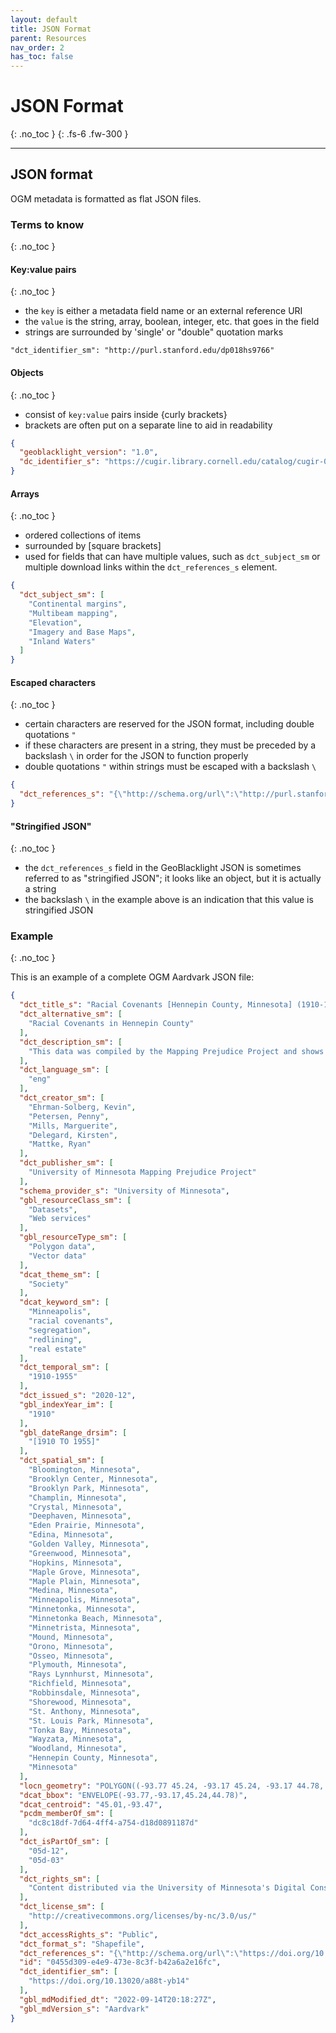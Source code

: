 ```yaml
---
layout: default
title: JSON Format
parent: Resources
nav_order: 2
has_toc: false
---
```


# JSON Format
{: .no_toc }
{: .fs-6 .fw-300 }


---



## JSON format

OGM metadata is formatted as flat JSON files.

### Terms to know
{: .no_toc }

#### Key:value pairs
{: .no_toc }

  * the `key` is either a metadata field name or an external reference URI
  * the `value` is the string, array, boolean, integer, etc. that goes in the field
  * strings are surrounded by 'single' or "double" quotation marks

```
"dct_identifier_sm": "http://purl.stanford.edu/dp018hs9766"
```

#### Objects
{: .no_toc }

  * consist of `key:value` pairs inside {curly brackets}
  * brackets are often put on a separate line to aid in readability

```json
{
  "geoblacklight_version": "1.0",
  "dc_identifier_s": "https://cugir.library.cornell.edu/catalog/cugir-007950"
}
```

#### Arrays
{: .no_toc }

  * ordered collections of items
  * surrounded by [square brackets]
  * used for fields that can have multiple values, such as `dct_subject_sm` or multiple download links within the `dct_references_s` element.

```json
{
  "dct_subject_sm": [
    "Continental margins",
    "Multibeam mapping",
    "Elevation",
    "Imagery and Base Maps",
    "Inland Waters"
  ]
}
```

#### Escaped characters
{: .no_toc }

  * certain characters are reserved for the JSON format, including double quotations `"`
  * if these characters are present in a string, they must be preceded by a backslash `\` in order for the JSON to function properly
  * double quotations `"` within strings must be escaped with a backslash `\`

```json
{
  "dct_references_s": "{\"http://schema.org/url\":\"http://purl.stanford.edu/dp018hs9766\",\"http://schema.org/downloadUrl\":\"http://stacks.stanford.edu/file/druid:dp018hs9766/data.zip\"}"
}
```

#### "Stringified JSON"
{: .no_toc }

  * the `dct_references_s` field in the GeoBlacklight JSON is sometimes referred to as "stringified JSON"; it looks like an object, but it is actually a string
  * the backslash `\` in the example above is an indication that this value is stringified JSON


### Example
{: .no_toc }

This is an example of a complete OGM Aardvark JSON file:

```json
{
  "dct_title_s": "Racial Covenants [Hennepin County, Minnesota] (1910-1955)",
  "dct_alternative_sm": [
    "Racial Covenants in Hennepin County"
  ],
  "dct_description_sm": [
    "This data was compiled by the Mapping Prejudice Project and shows the location of racial covenants recorded in Hennepin County between 1910 and 1955. Racial covenants were legal clauses embedded in property records that restricted ownership and occupancy of land parcels based on race. These covenants dramatically reshaped the demographic landscape of Hennepin County in the first half of the twentieth century. In 1948, the United States Supreme Court ruled racial covenants to be legally unenforceable in the Shelly v. Kraemer decision. Racial covenants continued to be inserted into property records, however, prompting the Minnesota state legislature to outlaw the recording of new racial covenants in 1953. The same legislative body made covenants illegal in 1962. The practice was formally ended nationally with the passage of the Fair Housing Act in 1968."
  ],
  "dct_language_sm": [
    "eng"
  ],
  "dct_creator_sm": [
    "Ehrman-Solberg, Kevin",
    "Petersen, Penny",
    "Mills, Marguerite",
    "Delegard, Kirsten",
    "Mattke, Ryan"
  ],
  "dct_publisher_sm": [
    "University of Minnesota Mapping Prejudice Project"
  ],
  "schema_provider_s": "University of Minnesota",
  "gbl_resourceClass_sm": [
    "Datasets",
    "Web services"
  ],
  "gbl_resourceType_sm": [
    "Polygon data",
    "Vector data"
  ],
  "dcat_theme_sm": [
    "Society"
  ],
  "dcat_keyword_sm": [
    "Minneapolis",
    "racial covenants",
    "segregation",
    "redlining",
    "real estate"
  ],
  "dct_temporal_sm": [
    "1910-1955"
  ],
  "dct_issued_s": "2020-12",
  "gbl_indexYear_im": [
    "1910"
  ],
  "gbl_dateRange_drsim": [
    "[1910 TO 1955]"
  ],
  "dct_spatial_sm": [
    "Bloomington, Minnesota",
    "Brooklyn Center, Minnesota",
    "Brooklyn Park, Minnesota",
    "Champlin, Minnesota",
    "Crystal, Minnesota",
    "Deephaven, Minnesota",
    "Eden Prairie, Minnesota",
    "Edina, Minnesota",
    "Golden Valley, Minnesota",
    "Greenwood, Minnesota",
    "Hopkins, Minnesota",
    "Maple Grove, Minnesota",
    "Maple Plain, Minnesota",
    "Medina, Minnesota",
    "Minneapolis, Minnesota",
    "Minnetonka, Minnesota",
    "Minnetonka Beach, Minnesota",
    "Minnetrista, Minnesota",
    "Mound, Minnesota",
    "Orono, Minnesota",
    "Osseo, Minnesota",
    "Plymouth, Minnesota",
    "Rays Lynnhurst, Minnesota",
    "Richfield, Minnesota",
    "Robbinsdale, Minnesota",
    "Shorewood, Minnesota",
    "St. Anthony, Minnesota",
    "St. Louis Park, Minnesota",
    "Tonka Bay, Minnesota",
    "Wayzata, Minnesota",
    "Woodland, Minnesota",
    "Hennepin County, Minnesota",
    "Minnesota"
  ],
  "locn_geometry": "POLYGON((-93.77 45.24, -93.17 45.24, -93.17 44.78, -93.77 44.78, -93.77 45.24))",
  "dcat_bbox": "ENVELOPE(-93.77,-93.17,45.24,44.78)",
  "dcat_centroid": "45.01,-93.47",
  "pcdm_memberOf_sm": [
    "dc8c18df-7d64-4ff4-a754-d18d0891187d"
  ],
  "dct_isPartOf_sm": [
    "05d-12",
    "05d-03"
  ],
  "dct_rights_sm": [
    "Content distributed via the University of Minnesota's Digital Conservancy may be subject to additional license and use restrictions applied by the depositor."
  ],
  "dct_license_sm": [
    "http://creativecommons.org/licenses/by-nc/3.0/us/"
  ],
  "dct_accessRights_s": "Public",
  "dct_format_s": "Shapefile",
  "dct_references_s": "{\"http://schema.org/url\":\"https://doi.org/10.13020/a88t-yb14\",\"http://lccn.loc.gov/sh85035852\":\"https://conservancy.umn.edu/bitstream/handle/11299/217209/Hennepin_County_Racial_Covenants_Codebook.txt\",\"urn:x-esri:serviceType:ArcGIS#FeatureLayer\":\"https://services.arcgis.com/8df8p0NlLFEShl0r/ArcGIS/rest/services/Hennepin_County_Racial_Covenants/FeatureServer/0\",\"http://schema.org/downloadUrl\":[{\"label\":\"covenants shapefile (4.554Mb)\",\"url\":\"https://conservancy.umn.edu/bitstream/handle/11299/217209/Hennepin_County_Racial_Covenants.zip\"},{\"label\":\"covenants CSV (9.925Mb)\",\"url\":\"https://conservancy.umn.edu/bitstream/handle/11299/217209/Hennepin_County_Racial_Covenants_Table.csv\"}]}",
  "id": "0455d309-e4e9-473e-8c3f-b42a6a2e16fc",
  "dct_identifier_sm": [
    "https://doi.org/10.13020/a88t-yb14"
  ],
  "gbl_mdModified_dt": "2022-09-14T20:18:27Z",
  "gbl_mdVersion_s": "Aardvark"
}
```
